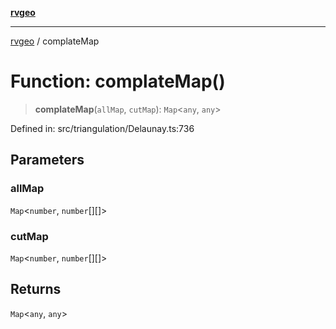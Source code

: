 [**rvgeo**](../README.md)

***

[rvgeo](../globals.md) / complateMap

# Function: complateMap()

> **complateMap**(`allMap`, `cutMap`): `Map`\<`any`, `any`\>

Defined in: src/triangulation/Delaunay.ts:736

## Parameters

### allMap

`Map`\<`number`, `number`[][]\>

### cutMap

`Map`\<`number`, `number`[][]\>

## Returns

`Map`\<`any`, `any`\>
